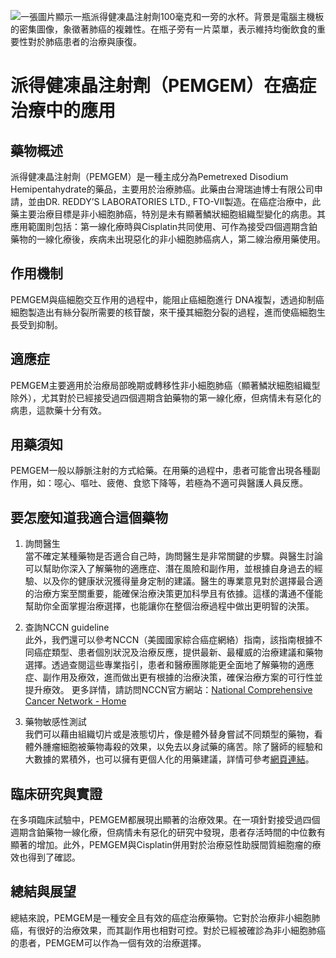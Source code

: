 ![一張圖片顯示一瓶派得健凍晶注射劑100毫克和一旁的水杯。背景是電腦主機板的密集圖像，象徵著肺癌的複雜性。在瓶子旁有一片菜單，表示維持均衡飲食的重要性對於肺癌患者的治療與康復。](https://i.imgur.com/QrLHDnY.jpeg)
# 派得健凍晶注射劑（PEMGEM）在癌症治療中的應用

## 藥物概述

派得健凍晶注射劑（PEMGEM）是一種主成分為Pemetrexed Disodium Hemipentahydrate的藥品，主要用於治療肺癌。此藥由台灣瑞迪博士有限公司申請，並由DR. REDDY’S LABORATORIES LTD., FTO-VII製造。在癌症治療中，此藥主要治療目標是非小細胞肺癌，特別是未有顯著鱗狀細胞組織型變化的病患。其應用範圍則包括：第一線化療時與Cisplatin共同使用、可作為接受四個週期含鉑藥物的一線化療後，疾病未出現惡化的非小細胞肺癌病人，第二線治療用藥使用。

## 作用機制

PEMGEM與癌細胞交互作用的過程中，能阻止癌細胞進行 DNA複製，透過抑制癌細胞製造出有絲分裂所需要的核苷酸，來干擾其細胞分裂的過程，進而使癌細胞生長受到抑制。

## 適應症

PEMGEM主要適用於治療局部晚期或轉移性非小細胞肺癌（顯著鱗狀細胞組織型除外），尤其對於已經接受過四個週期含鉑藥物的第一線化療，但病情未有惡化的病患，這款藥十分有效。

## 用藥須知

PEMGEM一般以靜脈注射的方式給藥。在用藥的過程中，患者可能會出現各種副作用，如：噁心、嘔吐、疲倦、食慾下降等，若極為不適可與醫護人員反應。

## 要怎麼知道我適合這個藥物 

1. 詢問醫生  
當不確定某種藥物是否適合自己時，詢問醫生是非常關鍵的步驟。與醫生討論可以幫助你深入了解藥物的適應症、潛在風險和副作用，並根據自身過去的經驗、以及你的健康狀況獲得量身定制的建議。醫生的專業意見對於選擇最合適的治療方案至關重要，能確保治療決策更加科學且有依據。這樣的溝通不僅能幫助你全面掌握治療選擇，也能讓你在整個治療過程中做出更明智的決策。 

2. 查詢NCCN guideline  
此外，我們還可以參考NCCN（美國國家綜合癌症網絡）指南，該指南根據不同癌症類型、患者個別狀況及治療反應，提供最新、最權威的治療建議和藥物選擇。透過查閱這些專業指引，患者和醫療團隊能更全面地了解藥物的適應症、副作用及療效，進而做出更有根據的治療決策，確保治療方案的可行性並提升療效。  更多詳情，請訪問NCCN官方網站：[National Comprehensive Cancer Network - Home](https://www.nccn.org/)

3. 藥物敏感性測試  
我們可以藉由組織切片或是液態切片，像是體外替身嘗試不同類型的藥物，看體外腫瘤細胞被藥物毒殺的效果，以免去以身試藥的痛苦。除了醫師的經驗和大數據的累積外，也可以擁有更個人化的用藥建議，詳情可參考[網頁連結](https://info.cancerfree.io/)。

## 臨床研究與實證

在多項臨床試驗中，PEMGEM都展現出顯著的治療效果。在一項針對接受過四個週期含鉑藥物一線化療，但病情未有惡化的研究中發現，患者存活時間的中位數有顯著的增加。此外，PEMGEM與Cisplatin併用對於治療惡性助膜間質細胞瘤的療效也得到了確認。

## 總結與展望

總結來說，PEMGEM是一種安全且有效的癌症治療藥物。它對於治療非小細胞肺癌，有很好的治療效果，而其副作用也相對可控。對於已經被確診為非小細胞肺癌的患者，PEMGEM可以作為一個有效的治療選擇。

